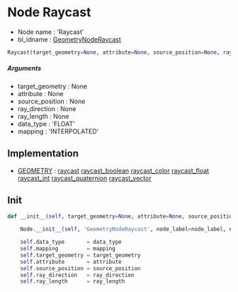 # Node Raycast

- Node name : 'Raycast'
- bl_idname : [GeometryNodeRaycast](https://docs.blender.org/api/current/bpy.types.GeometryNodeRaycast.html)


``` python
Raycast(target_geometry=None, attribute=None, source_position=None, ray_direction=None, ray_length=None, data_type='FLOAT', mapping='INTERPOLATED', node_label=None, node_color=None, **kwargs)
```
##### Arguments

- target_geometry : None
- attribute : None
- source_position : None
- ray_direction : None
- ray_length : None
- data_type : 'FLOAT'
- mapping : 'INTERPOLATED'

## Implementation

- [GEOMETRY](/docs/GeoNodes/socket_GEOMETRY.md) : [raycast](/docs/GeoNodes/socket_GEOMETRY.md#raycast) [raycast_boolean](/docs/GeoNodes/socket_GEOMETRY.md#raycast_boolean) [raycast_color](/docs/GeoNodes/socket_GEOMETRY.md#raycast_color) [raycast_float](/docs/GeoNodes/socket_GEOMETRY.md#raycast_float) [raycast_int](/docs/GeoNodes/socket_GEOMETRY.md#raycast_int) [raycast_quaternion](/docs/GeoNodes/socket_GEOMETRY.md#raycast_quaternion) [raycast_vector](/docs/GeoNodes/socket_GEOMETRY.md#raycast_vector)

## Init

``` python
def __init__(self, target_geometry=None, attribute=None, source_position=None, ray_direction=None, ray_length=None, data_type='FLOAT', mapping='INTERPOLATED', node_label=None, node_color=None, **kwargs):

    Node.__init__(self, 'GeometryNodeRaycast', node_label=node_label, node_color=node_color, **kwargs)

    self.data_type       = data_type
    self.mapping         = mapping
    self.target_geometry = target_geometry
    self.attribute       = attribute
    self.source_position = source_position
    self.ray_direction   = ray_direction
    self.ray_length      = ray_length
```
